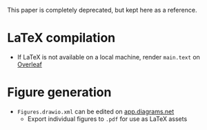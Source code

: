 This paper is completely deprecated, but kept here as a reference.

# LaTeX compilation

* If LaTeX is not available on a local machine, render `main.text` on [Overleaf](https://www.overleaf.com/)

# Figure generation

* `Figures.drawio.xml` can be edited on [app.diagrams.net](https://app.diagrams.net/)
    * Export individual figures to `.pdf` for use as LaTeX assets
